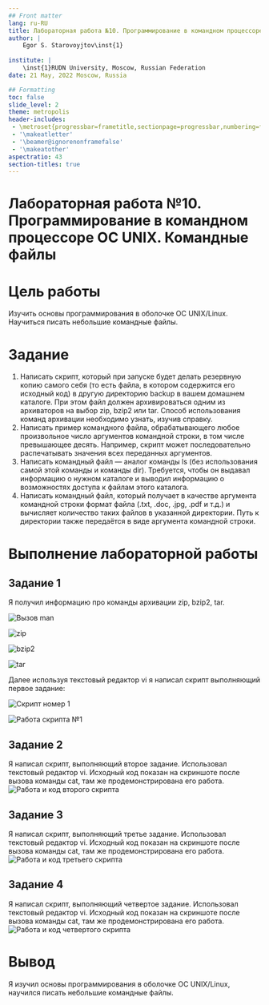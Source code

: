 ```yaml
---
## Front matter
lang: ru-RU
title: Лабораторная работа №10. Программирование в командном процессоре ОС UNIX. Командные файлы.
author: |
	Egor S. Starovoyjtov\inst{1}
	
institute: |
	\inst{1}RUDN University, Moscow, Russian Federation
date: 21 May, 2022 Moscow, Russia

## Formatting
toc: false
slide_level: 2
theme: metropolis
header-includes: 
 - \metroset{progressbar=frametitle,sectionpage=progressbar,numbering=fraction}
 - '\makeatletter'
 - '\beamer@ignorenonframefalse'
 - '\makeatother'
aspectratio: 43
section-titles: true
---
```


# Лабораторная работа №10. Программирование в командном процессоре ОС UNIX. Командные файлы

# Цель работы
Изучить основы программирования в оболочке ОС UNIX/Linux. Научиться писать
небольшие командные файлы.

# Задание
1. Написать скрипт, который при запуске будет делать резервную копию самого себя (то
есть файла, в котором содержится его исходный код) в другую директорию backup
в вашем домашнем каталоге. При этом файл должен архивироваться одним из архиваторов на выбор zip, bzip2 или tar. Способ использования команд архивации
необходимо узнать, изучив справку.
2. Написать пример командного файла, обрабатывающего любое произвольное число
аргументов командной строки, в том числе превышающее десять. Например, скрипт
может последовательно распечатывать значения всех переданных аргументов.
3. Написать командный файл — аналог команды ls (без использования самой этой команды и команды dir). Требуется, чтобы он выдавал информацию о нужном каталоге
и выводил информацию о возможностях доступа к файлам этого каталога.
4. Написать командный файл, который получает в качестве аргумента командной строки
формат файла (.txt, .doc, .jpg, .pdf и т.д.) и вычисляет количество таких файлов
в указанной директории. Путь к директории также передаётся в виде аргумента командной строки.

# Выполнение лабораторной работы
## Задание 1
Я получил информацию про команды архивации zip, bzip2, tar.

![Вызов man](image/s_4.png)

![zip](image/s_1.png)

![bzip2](image/s_2.png)

![tar](image/s_3.png)

Далее используя текстовый редактор vi я написал скрипт выполняющий первое задание:

![Скрипт номер 1](image/s_5.png)

![Работа скрипта №1](image/s_6.png)

## Задание 2
Я написал скрипт, выполняющий второе задание. Использовал текстовый редактор vi.
Исходный код показан на скриншоте после вызова команды cat, там же продемонстрирована его работа.
![Работа и код второго скрипта](image/s_7.png)

## Задание 3
Я написал скрипт, выполняющий третье задание. Использовал текстовый редактор vi.
Исходный код показан на скриншоте после вызова команды cat, там же продемонстрирована его работа.
![Работа и код третьего скрипта](image/s_8.png)

## Задание 4
Я написал скрипт, выполняющий четвертое задание. Использовал текстовый редактор vi.
Исходный код показан на скриншоте после вызова команды cat, там же продемонстрирована его работа.
![Работа и код четвертого скрипта](image/s_9.png)

# Вывод
Я изучил основы программирования в оболочке ОС UNIX/Linux, научился писать небольшие командные файлы.
